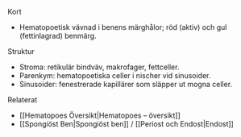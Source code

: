 Kort
- Hematopoetisk vävnad i benens märghålor; röd (aktiv) och gul (fettinlagrad) benmärg.

Struktur
- Stroma: retikulär bindväv, makrofager, fettceller.
- Parenkym: hematopoetiska celler i nischer vid sinusoider.
- Sinusoider: fenestrerade kapillärer som släpper ut mogna celler.

Relaterat
- [[Hematopoes Översikt|Hematopoes – översikt]]
- [[Spongiöst Ben|Spongiöst ben]] / [[Periost och Endost|Endost]]
